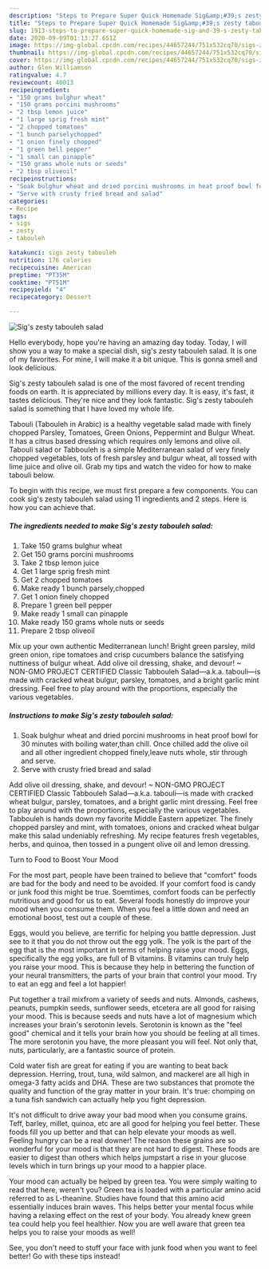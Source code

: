 ```yaml
---
description: "Steps to Prepare Super Quick Homemade Sig&amp;#39;s zesty tabouleh salad"
title: "Steps to Prepare Super Quick Homemade Sig&amp;#39;s zesty tabouleh salad"
slug: 1913-steps-to-prepare-super-quick-homemade-sig-and-39-s-zesty-tabouleh-salad
date: 2020-09-09T01:13:27.651Z
image: https://img-global.cpcdn.com/recipes/44657244/751x532cq70/sigs-zesty-tabouleh-salad-recipe-main-photo.jpg
thumbnail: https://img-global.cpcdn.com/recipes/44657244/751x532cq70/sigs-zesty-tabouleh-salad-recipe-main-photo.jpg
cover: https://img-global.cpcdn.com/recipes/44657244/751x532cq70/sigs-zesty-tabouleh-salad-recipe-main-photo.jpg
author: Glen Williamson
ratingvalue: 4.7
reviewcount: 40013
recipeingredient:
- "150 grams bulghur wheat"
- "150 grams porcini mushrooms"
- "2 tbsp lemon juice"
- "1 large sprig fresh mint"
- "2 chopped tomatoes"
- "1 bunch parselychopped"
- "1 onion finely chopped"
- "1 green bell pepper"
- "1 small can pinapple"
- "150 grams whole nuts or seeds"
- "2 tbsp oliveoil"
recipeinstructions:
- "Soak bulghur wheat and dried porcini mushrooms in heat proof bowl for 30 minutes with boiling water,than chill. Once chilled add the olive oil and all other ingredient chopped finely,leave nuts whole, stir through and serve."
- "Serve with crusty fried bread and salad"
categories:
- Recipe
tags:
- sigs
- zesty
- tabouleh

katakunci: sigs zesty tabouleh 
nutrition: 176 calories
recipecuisine: American
preptime: "PT35M"
cooktime: "PT51M"
recipeyield: "4"
recipecategory: Dessert

---
```



![Sig&#39;s zesty tabouleh salad](https://img-global.cpcdn.com/recipes/44657244/751x532cq70/sigs-zesty-tabouleh-salad-recipe-main-photo.jpg)

Hello everybody, hope you're having an amazing day today. Today, I will show you a way to make a special dish, sig&#39;s zesty tabouleh salad. It is one of my favorites. For mine, I will make it a bit unique. This is gonna smell and look delicious.

Sig&#39;s zesty tabouleh salad is one of the most favored of recent trending foods on earth. It is appreciated by millions every day. It is easy, it's fast, it tastes delicious. They're nice and they look fantastic. Sig&#39;s zesty tabouleh salad is something that I have loved my whole life.

Tabouli (Tabouleh in Arabic) is a healthy vegetable salad made with finely chopped Parsley, Tomatoes, Green Onions, Peppermint and Bulgur Wheat. It has a citrus based dressing which requires only lemons and olive oil. Tabouli salad or Tabbouleh is a simple Mediterranean salad of very finely chopped vegetables, lots of fresh parsley and bulgur wheat, all tossed with lime juice and olive oil. Grab my tips and watch the video for how to make tabouli below.


To begin with this recipe, we must first prepare a few components. You can cook sig&#39;s zesty tabouleh salad using 11 ingredients and 2 steps. Here is how you can achieve that.

<!--inarticleads1-->

##### The ingredients needed to make Sig&#39;s zesty tabouleh salad:

1. Take 150 grams bulghur wheat
1. Get 150 grams porcini mushrooms
1. Take 2 tbsp lemon juice
1. Get 1 large sprig fresh mint
1. Get 2 chopped tomatoes
1. Make ready 1 bunch parsely,chopped
1. Get 1 onion finely chopped
1. Prepare 1 green bell pepper
1. Make ready 1 small can pinapple
1. Make ready 150 grams whole nuts or seeds
1. Prepare 2 tbsp oliveoil


Mix up your own authentic Mediterranean lunch! Bright green parsley, mild green onion, ripe tomatoes and crisp cucumbers balance the satisfying nuttiness of bulgur wheat. Add olive oil dressing, shake, and devour! ~ NON-GMO PROJECT CERTIFIED Classic Tabbouleh Salad—a.k.a. tabouli—is made with cracked wheat bulgur, parsley, tomatoes, and a bright garlic mint dressing. Feel free to play around with the proportions, especially the various vegetables. 

<!--inarticleads2-->

##### Instructions to make Sig&#39;s zesty tabouleh salad:

1. Soak bulghur wheat and dried porcini mushrooms in heat proof bowl for 30 minutes with boiling water,than chill. Once chilled add the olive oil and all other ingredient chopped finely,leave nuts whole, stir through and serve.
1. Serve with crusty fried bread and salad


Add olive oil dressing, shake, and devour! ~ NON-GMO PROJECT CERTIFIED Classic Tabbouleh Salad—a.k.a. tabouli—is made with cracked wheat bulgur, parsley, tomatoes, and a bright garlic mint dressing. Feel free to play around with the proportions, especially the various vegetables. Tabbouleh is hands down my favorite Middle Eastern appetizer. The finely chopped parsley and mint, with tomatoes, onions and cracked wheat bulgar make this salad undeniably refreshing. My recipe features fresh vegetables, herbs, and quinoa, then tossed in a pungent olive oil and lemon dressing. 

Turn to Food to Boost Your Mood


For the most part, people have been trained to believe that "comfort" foods are bad for the body and need to be avoided. If your comfort food is candy or junk food this might be true. Soemtimes, comfort foods can be perfectly nutritious and good for us to eat. Several foods honestly do improve your mood when you consume them. When you feel a little down and need an emotional boost, test out a couple of these.

Eggs, would you believe, are terrific for helping you battle depression. Just see to it that you do not throw out the egg yolk. The yolk is the part of the egg that is the most important in terms of helping raise your mood. Eggs, specifically the egg yolks, are full of B vitamins. B vitamins can truly help you raise your mood. This is because they help in bettering the function of your neural transmitters, the parts of your brain that control your mood. Try to eat an egg and feel a lot happier!

Put together a trail mixfrom a variety of seeds and nuts. Almonds, cashews, peanuts, pumpkin seeds, sunflower seeds, etcetera are all good for raising your mood. This is because seeds and nuts have a lot of magnesium which increases your brain's serotonin levels. Serotonin is known as the "feel good" chemical and it tells your brain how you should be feeling at all times. The more serotonin you have, the more pleasant you will feel. Not only that, nuts, particularly, are a fantastic source of protein.

Cold water fish are great for eating if you are wanting to beat back depression. Herring, trout, tuna, wild salmon, and mackerel are all high in omega-3 fatty acids and DHA. These are two substances that promote the quality and function of the gray matter in your brain. It's true: chomping on a tuna fish sandwich can actually help you fight depression. 

It's not difficult to drive away your bad mood when you consume grains. Teff, barley, millet, quinoa, etc are all good for helping you feel better. These foods fill you up better and that can help elevate your moods as well. Feeling hungry can be a real downer! The reason these grains are so wonderful for your mood is that they are not hard to digest. These foods are easier to digest than others which helps jumpstart a rise in your glucose levels which in turn brings up your mood to a happier place.

Your mood can actually be helped by green tea. You were simply waiting to read that here, weren't you? Green tea is loaded with a particular amino acid referred to as L-theanine. Studies have found that this amino acid essentially induces brain waves. This helps better your mental focus while having a relaxing effect on the rest of your body. You already knew green tea could help you feel healthier. Now you are well aware that green tea helps you to raise your moods as well!

See, you don't need to stuff your face with junk food when you want to feel better! Go  with  these tips  instead!

